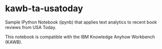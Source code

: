 kawb-ta-usatoday
================

Sample IPython Notebook (ipynb) that applies text analytics to recent book reviews from USA Today.

This notebook is compatible with the IBM Knowledge Anyhow Workbench (KAWB).
